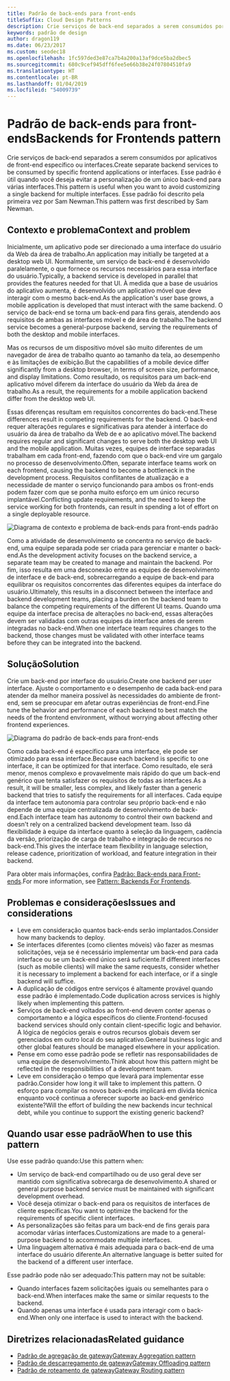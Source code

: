 ```yaml
---
title: Padrão de back-ends para front-ends
titleSuffix: Cloud Design Patterns
description: Crie serviços de back-end separados a serem consumidos por aplicativos de front-end específico ou interfaces.
keywords: padrão de design
author: dragon119
ms.date: 06/23/2017
ms.custom: seodec18
ms.openlocfilehash: 1fc597ded3e87ca7b4a200a13af9dce5ba2dbec5
ms.sourcegitcommit: 680c9cef945dff6fee5e66b38e24f07804510fa9
ms.translationtype: HT
ms.contentlocale: pt-BR
ms.lasthandoff: 01/04/2019
ms.locfileid: "54009739"
---
```

# <a name="backends-for-frontends-pattern"></a><span data-ttu-id="b7b60-104">Padrão de back-ends para front-ends</span><span class="sxs-lookup"><span data-stu-id="b7b60-104">Backends for Frontends pattern</span></span>

<span data-ttu-id="b7b60-105">Crie serviços de back-end separados a serem consumidos por aplicativos de front-end específico ou interfaces.</span><span class="sxs-lookup"><span data-stu-id="b7b60-105">Create separate backend services to be consumed by specific frontend applications or interfaces.</span></span> <span data-ttu-id="b7b60-106">Esse padrão é útil quando você deseja evitar a personalização de um único back-end para várias interfaces.</span><span class="sxs-lookup"><span data-stu-id="b7b60-106">This pattern is useful when you want to avoid customizing a single backend for multiple interfaces.</span></span> <span data-ttu-id="b7b60-107">Esse padrão foi descrito pela primeira vez por Sam Newman.</span><span class="sxs-lookup"><span data-stu-id="b7b60-107">This pattern was first described by Sam Newman.</span></span>

## <a name="context-and-problem"></a><span data-ttu-id="b7b60-108">Contexto e problema</span><span class="sxs-lookup"><span data-stu-id="b7b60-108">Context and problem</span></span>

<span data-ttu-id="b7b60-109">Inicialmente, um aplicativo pode ser direcionado a uma interface do usuário da Web da área de trabalho.</span><span class="sxs-lookup"><span data-stu-id="b7b60-109">An application may initially be targeted at a desktop web UI.</span></span> <span data-ttu-id="b7b60-110">Normalmente, um serviço de back-end é desenvolvido paralelamente, o que fornece os recursos necessários para essa interface do usuário.</span><span class="sxs-lookup"><span data-stu-id="b7b60-110">Typically, a backend service is developed in parallel that provides the features needed for that UI.</span></span> <span data-ttu-id="b7b60-111">À medida que a base de usuários do aplicativo aumenta, é desenvolvido um aplicativo móvel que deve interagir com o mesmo back-end.</span><span class="sxs-lookup"><span data-stu-id="b7b60-111">As the application's user base grows, a mobile application is developed that must interact with the same backend.</span></span> <span data-ttu-id="b7b60-112">O serviço de back-end se torna um back-end para fins gerais, atendendo aos requisitos de ambas as interfaces móvel e de área de trabalho.</span><span class="sxs-lookup"><span data-stu-id="b7b60-112">The backend service becomes a general-purpose backend, serving the requirements of both the desktop and mobile interfaces.</span></span>

<span data-ttu-id="b7b60-113">Mas os recursos de um dispositivo móvel são muito diferentes de um navegador de área de trabalho quanto ao tamanho da tela, ao desempenho e às limitações de exibição.</span><span class="sxs-lookup"><span data-stu-id="b7b60-113">But the capabilities of a mobile device differ significantly from a desktop browser, in terms of screen size, performance, and display limitations.</span></span> <span data-ttu-id="b7b60-114">Como resultado, os requisitos para um back-end aplicativo móvel diferem da interface do usuário da Web da área de trabalho.</span><span class="sxs-lookup"><span data-stu-id="b7b60-114">As a result, the requirements for a mobile application backend differ from the desktop web UI.</span></span>

<span data-ttu-id="b7b60-115">Essas diferenças resultam em requisitos concorrentes do back-end.</span><span class="sxs-lookup"><span data-stu-id="b7b60-115">These differences result in competing requirements for the backend.</span></span> <span data-ttu-id="b7b60-116">O back-end requer alterações regulares e significativas para atender à interface do usuário da área de trabalho da Web de e ao aplicativo móvel.</span><span class="sxs-lookup"><span data-stu-id="b7b60-116">The backend requires regular and significant changes to serve both the desktop web UI and the mobile application.</span></span> <span data-ttu-id="b7b60-117">Muitas vezes, equipes de interface separadas trabalham em cada front-end, fazendo com que o back-end vire um gargalo no processo de desenvolvimento.</span><span class="sxs-lookup"><span data-stu-id="b7b60-117">Often, separate interface teams work on each frontend, causing the backend to become a bottleneck in the development process.</span></span> <span data-ttu-id="b7b60-118">Requisitos conflitantes de atualização e a necessidade de manter o serviço funcionando para ambos os front-ends podem fazer com que se ponha muito esforço em um único recurso implantável.</span><span class="sxs-lookup"><span data-stu-id="b7b60-118">Conflicting update requirements, and the need to keep the service working for both frontends, can result in spending a lot of effort on a single deployable resource.</span></span>

![Diagrama de contexto e problema de back-ends para front-ends padrão](./_images/backend-for-frontend.png)

<span data-ttu-id="b7b60-120">Como a atividade de desenvolvimento se concentra no serviço de back-end, uma equipe separada pode ser criada para gerenciar e manter o back-end.</span><span class="sxs-lookup"><span data-stu-id="b7b60-120">As the development activity focuses on the backend service, a separate team may be created to manage and maintain the backend.</span></span> <span data-ttu-id="b7b60-121">Por fim, isso resulta em uma desconexão entre as equipes de desenvolvimento de interface e de back-end, sobrecarregando a equipe de back-end para equilibrar os requisitos concorrentes das diferentes equipes da interface do usuário.</span><span class="sxs-lookup"><span data-stu-id="b7b60-121">Ultimately, this results in a disconnect between the interface and backend development teams, placing a burden on the backend team to balance the competing requirements of the different UI teams.</span></span> <span data-ttu-id="b7b60-122">Quando uma equipe da interface precisa de alterações no back-end, essas alterações devem ser validadas com outras equipes da interface antes de serem integradas no back-end.</span><span class="sxs-lookup"><span data-stu-id="b7b60-122">When one interface team requires changes to the backend, those changes must be validated with other interface teams before they can be integrated into the backend.</span></span>

## <a name="solution"></a><span data-ttu-id="b7b60-123">Solução</span><span class="sxs-lookup"><span data-stu-id="b7b60-123">Solution</span></span>

<span data-ttu-id="b7b60-124">Crie um back-end por interface do usuário.</span><span class="sxs-lookup"><span data-stu-id="b7b60-124">Create one backend per user interface.</span></span> <span data-ttu-id="b7b60-125">Ajuste o comportamento e o desempenho de cada back-end para atender da melhor maneira possível às necessidades do ambiente de front-end, sem se preocupar em afetar outras experiências de front-end.</span><span class="sxs-lookup"><span data-stu-id="b7b60-125">Fine tune the behavior and performance of each backend to best match the needs of the frontend environment, without worrying about affecting other frontend experiences.</span></span>

![Diagrama do padrão de back-ends para front-ends](./_images/backend-for-frontend-example.png)

<span data-ttu-id="b7b60-127">Como cada back-end é específico para uma interface, ele pode ser otimizado para essa interface.</span><span class="sxs-lookup"><span data-stu-id="b7b60-127">Because each backend is specific to one interface, it can be optimized for that interface.</span></span> <span data-ttu-id="b7b60-128">Como resultado, ele será menor, menos complexo e provavelmente mais rápido do que um back-end genérico que tenta satisfazer os requisitos de todas as interfaces.</span><span class="sxs-lookup"><span data-stu-id="b7b60-128">As a result, it will be smaller, less complex, and likely faster than a generic backend that tries to satisfy the requirements for all interfaces.</span></span> <span data-ttu-id="b7b60-129">Cada equipe da interface tem autonomia para controlar seu próprio back-end e não depende de uma equipe centralizada de desenvolvimento de back-end.</span><span class="sxs-lookup"><span data-stu-id="b7b60-129">Each interface team has autonomy to control their own backend and doesn't rely on a centralized backend development team.</span></span> <span data-ttu-id="b7b60-130">Isso dá flexibilidade à equipe da interface quanto à seleção da linguagem, cadência da versão, priorização de carga de trabalho e integração de recursos no back-end.</span><span class="sxs-lookup"><span data-stu-id="b7b60-130">This gives the interface team flexibility in language selection, release cadence, prioritization of workload, and feature integration in their backend.</span></span>

<span data-ttu-id="b7b60-131">Para obter mais informações, confira [Padrão: Back-ends para Front-ends](https://samnewman.io/patterns/architectural/bff/).</span><span class="sxs-lookup"><span data-stu-id="b7b60-131">For more information, see [Pattern: Backends For Frontends](https://samnewman.io/patterns/architectural/bff/).</span></span>

## <a name="issues-and-considerations"></a><span data-ttu-id="b7b60-132">Problemas e considerações</span><span class="sxs-lookup"><span data-stu-id="b7b60-132">Issues and considerations</span></span>

- <span data-ttu-id="b7b60-133">Leve em consideração quantos back-ends serão implantados.</span><span class="sxs-lookup"><span data-stu-id="b7b60-133">Consider how many backends to deploy.</span></span>
- <span data-ttu-id="b7b60-134">Se interfaces diferentes (como clientes móveis) vão fazer as mesmas solicitações, veja se é necessário implementar um back-end para cada interface ou se um back-end único será suficiente.</span><span class="sxs-lookup"><span data-stu-id="b7b60-134">If different interfaces (such as mobile clients) will make the same requests, consider whether it is necessary to implement a backend for each interface, or if a single backend will suffice.</span></span>
- <span data-ttu-id="b7b60-135">A duplicação de códigos entre serviços é altamente provável quando esse padrão é implementado.</span><span class="sxs-lookup"><span data-stu-id="b7b60-135">Code duplication across services is highly likely when implementing this pattern.</span></span>
- <span data-ttu-id="b7b60-136">Serviços de back-end voltados ao front-end devem conter apenas o comportamento e a lógica específicos do cliente.</span><span class="sxs-lookup"><span data-stu-id="b7b60-136">Frontend-focused backend services should only contain client-specific logic and behavior.</span></span> <span data-ttu-id="b7b60-137">A lógica de negócios gerais e outros recursos globais devem ser gerenciados em outro local do seu aplicativo.</span><span class="sxs-lookup"><span data-stu-id="b7b60-137">General business logic and other global features should be managed elsewhere in your application.</span></span>
- <span data-ttu-id="b7b60-138">Pense em como esse padrão pode se refletir nas responsabilidades de uma equipe de desenvolvimento.</span><span class="sxs-lookup"><span data-stu-id="b7b60-138">Think about how this pattern might be reflected in the responsibilities of a development team.</span></span>
- <span data-ttu-id="b7b60-139">Leve em consideração o tempo que levará para implementar esse padrão.</span><span class="sxs-lookup"><span data-stu-id="b7b60-139">Consider how long it will take to implement this pattern.</span></span> <span data-ttu-id="b7b60-140">O esforço para compilar os novos back-ends implicará em dívida técnica enquanto você continua a oferecer suporte ao back-end genérico existente?</span><span class="sxs-lookup"><span data-stu-id="b7b60-140">Will the effort of building the new backends incur technical debt, while you continue to support the existing generic backend?</span></span>

## <a name="when-to-use-this-pattern"></a><span data-ttu-id="b7b60-141">Quando usar esse padrão</span><span class="sxs-lookup"><span data-stu-id="b7b60-141">When to use this pattern</span></span>

<span data-ttu-id="b7b60-142">Use esse padrão quando:</span><span class="sxs-lookup"><span data-stu-id="b7b60-142">Use this pattern when:</span></span>

- <span data-ttu-id="b7b60-143">Um serviço de back-end compartilhado ou de uso geral deve ser mantido com significativa sobrecarga de desenvolvimento.</span><span class="sxs-lookup"><span data-stu-id="b7b60-143">A shared or general purpose backend service must be maintained with significant development overhead.</span></span>
- <span data-ttu-id="b7b60-144">Você deseja otimizar o back-end para os requisitos de interfaces de cliente específicas.</span><span class="sxs-lookup"><span data-stu-id="b7b60-144">You want to optimize the backend for the requirements of specific client interfaces.</span></span>
- <span data-ttu-id="b7b60-145">As personalizações são feitas para um back-end de fins gerais para acomodar várias interfaces.</span><span class="sxs-lookup"><span data-stu-id="b7b60-145">Customizations are made to a general-purpose backend to accommodate multiple interfaces.</span></span>
- <span data-ttu-id="b7b60-146">Uma linguagem alternativa é mais adequada para o back-end de uma interface do usuário diferente.</span><span class="sxs-lookup"><span data-stu-id="b7b60-146">An alternative language is better suited for the backend of a different user interface.</span></span>

<span data-ttu-id="b7b60-147">Esse padrão pode não ser adequado:</span><span class="sxs-lookup"><span data-stu-id="b7b60-147">This pattern may not be suitable:</span></span>

- <span data-ttu-id="b7b60-148">Quando interfaces fazem solicitações iguais ou semelhantes para o back-end.</span><span class="sxs-lookup"><span data-stu-id="b7b60-148">When interfaces make the same or similar requests to the backend.</span></span>
- <span data-ttu-id="b7b60-149">Quando apenas uma interface é usada para interagir com o back-end.</span><span class="sxs-lookup"><span data-stu-id="b7b60-149">When only one interface is used to interact with the backend.</span></span>

## <a name="related-guidance"></a><span data-ttu-id="b7b60-150">Diretrizes relacionadas</span><span class="sxs-lookup"><span data-stu-id="b7b60-150">Related guidance</span></span>

- [<span data-ttu-id="b7b60-151">Padrão de agregação de gateway</span><span class="sxs-lookup"><span data-stu-id="b7b60-151">Gateway Aggregation pattern</span></span>](./gateway-aggregation.md)
- [<span data-ttu-id="b7b60-152">Padrão de descarregamento de gateway</span><span class="sxs-lookup"><span data-stu-id="b7b60-152">Gateway Offloading pattern</span></span>](./gateway-offloading.md)
- [<span data-ttu-id="b7b60-153">Padrão de roteamento de gateway</span><span class="sxs-lookup"><span data-stu-id="b7b60-153">Gateway Routing pattern</span></span>](./gateway-routing.md)
